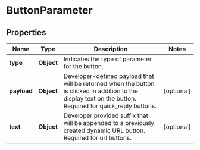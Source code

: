 

# ButtonParameter


## Properties

| Name | Type | Description | Notes |
|------------ | ------------- | ------------- | -------------|
|**type** | **Object** | Indicates the type of parameter for the button. |  |
|**payload** | **Object** | Developer-defined payload that will be returned when the button is clicked in addition to the display text on the button. Required for quick_reply buttons. |  [optional] |
|**text** | **Object** | Developer provided suffix that will be appended to a previously created dynamic URL button. Required for url buttons. |  [optional] |



